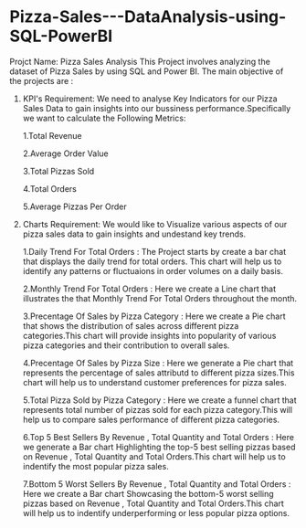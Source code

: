 # Pizza-Sales---DataAnalysis-using-SQL-PowerBI

Projct Name: Pizza Sales Analysis This Project involves analyzing the dataset of Pizza Sales by using SQL and Power BI. The main objective of the projects are :

1. KPI's Requirement: We need to analyse Key Indicators for our Pizza Sales Data to gain insights into our bussiness performance.Specifically we want to calculate the Following Metrics:


    1.Total Revenue
   
    2.Average Order Value
   
    3.Total Pizzas Sold
   
    4.Total Orders
   
    5.Average Pizzas Per Order
   

2. Charts Requirement: We would like to Visualize various aspects of our pizza sales data to gain insights and undestand key trends.
   

   1.Daily Trend For Total Orders    : The Project starts by create a bar chat that displays the daily trend for total orders. This chart will help us to identify any patterns or fluctuaions in order volumes on a daily basis.

   2.Monthly Trend For Total Orders  : Here we create a Line chart that illustrates the that Monthly Trend For Total Orders throughout the month.
   
   3.Precentage Of Sales by Pizza Category : Here we create a Pie chart that shows the distribution of sales across different pizza categories.This chart will provide insights into popularity of various pizza categories and their contribution to overall sales.
   
   4.Precentage Of Sales by Pizza Size  : Here we generate a Pie chart that represents the percentage of sales attributd to different pizza sizes.This chart will help us to understand customer preferences for pizza sales.

   5.Total Pizza Sold by Pizza Category : Here we create a funnel chart that represents total number of pizzas sold for each pizza category.This will help us to compare sales performance of different pizza categories.

   6.Top 5 Best Sellers By Revenue , Total Quantity and Total Orders    : Here we generate a Bar chart Highlighting the top-5 best selling pizzas based on Revenue , Total Quantity and Total Orders.This chart will help us to indentify the most popular pizza sales.

   7.Bottom 5 Worst Sellers By Revenue , Total Quantity and Total Orders : Here we create a Bar chart Showcasing the bottom-5 worst selling pizzas based on Revenue , Total Quantity and Total Orders.This chart will help us to indentify underperforming or less popular pizza options.
